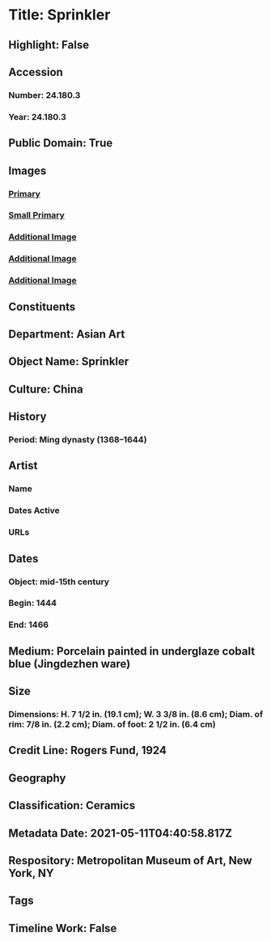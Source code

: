 # Title: Sprinkler
## Highlight: False
## Accession
### Number: 24.180.3
### Year: 24.180.3
## Public Domain: True
## Images
### [Primary](https://images.metmuseum.org/CRDImages/as/original/24_180_3_O1.jpg)
### [Small Primary](https://images.metmuseum.org/CRDImages/as/web-large/24_180_3_O1.jpg)
### [Additional Image](https://images.metmuseum.org/CRDImages/as/original/24_180_3_02.JPG)
### [Additional Image](https://images.metmuseum.org/CRDImages/as/original/24_180_3_03.JPG)
### [Additional Image](https://images.metmuseum.org/CRDImages/as/original/24_180_3_Bm.JPG)
## Constituents
## Department: Asian Art
## Object Name: Sprinkler
## Culture: China
## History
### Period: Ming dynasty (1368–1644)
## Artist
### Name
### Dates Active
### URLs
## Dates
### Object: mid-15th century
### Begin: 1444
### End: 1466
## Medium: Porcelain painted in underglaze cobalt blue (Jingdezhen ware)
## Size
### Dimensions: H. 7 1/2 in. (19.1 cm); W. 3 3/8 in. (8.6 cm); Diam. of rim: 7/8 in. (2.2 cm); Diam. of foot: 2 1/2 in. (6.4 cm)
## Credit Line: Rogers Fund, 1924
## Geography
## Classification: Ceramics
## Metadata Date: 2021-05-11T04:40:58.817Z
## Respository: Metropolitan Museum of Art, New York, NY
## Tags
## Timeline Work: False